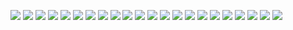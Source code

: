 ﻿![](./images/2-1运算放大器及其信号放大-图片-1.jpg)
![](./images/2-1运算放大器及其信号放大-图片-2.jpg)
![](./images/2-1运算放大器及其信号放大-图片-3.jpg)
![](./images/2-1运算放大器及其信号放大-图片-4.jpg)
![](./images/2-1运算放大器及其信号放大-图片-5.jpg)
![](./images/2-1运算放大器及其信号放大-图片-6.jpg)
![](./images/2-1运算放大器及其信号放大-图片-7.jpg)
![](./images/2-1运算放大器及其信号放大-图片-8.jpg)
![](./images/2-1运算放大器及其信号放大-图片-9.jpg)
![](./images/2-1运算放大器及其信号放大-图片-10.jpg)
![](./images/2-1运算放大器及其信号放大-图片-11.jpg)
![](./images/2-1运算放大器及其信号放大-图片-12.jpg)
![](./images/2-1运算放大器及其信号放大-图片-13.jpg)
![](./images/2-1运算放大器及其信号放大-图片-14.jpg)
![](./images/2-1运算放大器及其信号放大-图片-15.jpg)
![](./images/2-1运算放大器及其信号放大-图片-16.jpg)
![](./images/2-1运算放大器及其信号放大-图片-17.jpg)
![](./images/2-1运算放大器及其信号放大-图片-18.jpg)
![](./images/2-1运算放大器及其信号放大-图片-19.jpg)
![](./images/2-1运算放大器及其信号放大-图片-20.jpg)
![](./images/2-1运算放大器及其信号放大-图片-21.jpg)
![](./images/2-1运算放大器及其信号放大-图片-22.jpg)
